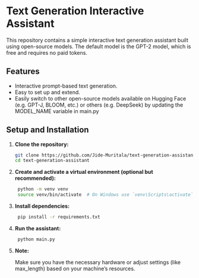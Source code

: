 # Text Generation Interactive Assistant

This repository contains a simple interactive text generation assistant built using open-source models. The default model is the GPT-2 model, which is free and requires no paid tokens.

## Features

- Interactive prompt-based text generation.
- Easy to set up and extend.
- Easily switch to other open-source models available on Hugging Face (e.g. GPT-J, BLOOM, etc.) or others (e.g. DeepSeek) by updating the MODEL_NAME variable in main.py

## Setup and Installation

1. **Clone the repository:**

   ```bash
   git clone https://github.com/Jide-Muritala/text-generation-assistant.git
   cd text-generation-assistant

2. **Create and activate a virtual environment (optional but recommended):**

   ```bash
    python -m venv venv
    source venv/bin/activate  # On Windows use `venv\Scripts\activate`

3. **Install dependencies:**

   ```bash
    pip install -r requirements.txt

4. **Run the assistant:**

   ```bash
    python main.py

5. **Note:**

   Make sure you have the necessary hardware or adjust settings (like max_length) based on your machine’s resources.
